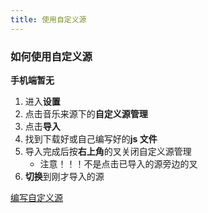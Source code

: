 ```yaml
---
title: 使用自定义源
---
```


### 如何使用自定义源

**手机端暂无**

1. 进入**设置**
2. 点击音乐来源下的**自定义源管理**
3. 点击**导入**
4. 找到下载好或自己编写好的**js 文件**
5. 导入完成后按**右上角**的叉关闭自定义源管理
   - 注意！！！不是点击已导入的源旁边的叉
6. **切换**到刚才导入的源

[编写自定义源](./custom-source)
